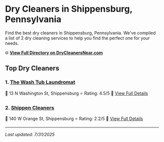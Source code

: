 # Dry Cleaners in Shippensburg, Pennsylvania

Find the best dry cleaners in Shippensburg, Pennsylvania. We've compiled a list of 2 dry cleaning services to help you find the perfect one for your needs.

🌐 **[View Full Directory on DryCleanersNear.com](https://drycleanersnear.com/city/US/Pennsylvania/Shippensburg)**

## Top Dry Cleaners

### 1. [The Wash Tub Laundromat](https://drycleanersnear.com/dryCleaner/6879aaafbf3f71911faac18a/the-wash-tub-laundromat)
📍 13 N Washington St, Shippensburg
⭐ Rating: 4.5/5
🔗 [View Full Details](https://drycleanersnear.com/dryCleaner/6879aaafbf3f71911faac18a/the-wash-tub-laundromat)

### 2. [Shippen Cleaners](https://drycleanersnear.com/dryCleaner/6879aab4bf3f71911faac24c/shippen-cleaners)
📍 140 W Orange St, Shippensburg
⭐ Rating: 2.2/5
🔗 [View Full Details](https://drycleanersnear.com/dryCleaner/6879aab4bf3f71911faac24c/shippen-cleaners)


---

*Last updated: 7/31/2025*
